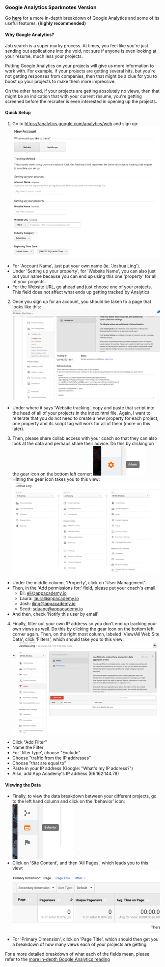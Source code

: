 ### Google Analytics Sparknotes Version

Go **[here](./google-analytics-reading.md)** for a more in-depth breakdown of Google Analytics and some of its useful features. **(highly recommended)**

#### Why Google Analytics?
Job search is a super murky process. At times, you feel like you're just sending out applications into the void, not sure if anyone is even looking at your resume, much less your projects.

Putting Google Analytics on your projects will give us more information to work with. For example, if your projects are getting several hits, but you're not getting responses from companies, then that might be a clue for you to boost up your projects to make them more impressive.

On the other hand, if your projects are getting absolutely no views, then that might be an indication that with your current resume, you're getting screened before the recruiter is even interested in opening up the projects.

#### Quick Setup
1. Go to https://analytics.google.com/analytics/web  and sign up:
![Sign up](images/ga_setup1.png)
  * For 'Account Name', just put your own name (ie. 'Joshua Ling').
  * Under 'Setting up your property', for 'Website Name', you can also just put your name because you can end up using this one 'property' for all of your projects.
  * For the Website URL, go ahead and just choose one of your projects. This field does not affect what ends up getting tracked by Analytics.

2. Once you sign up for an account, you should be taken to a page that looks like this:
![Google Analytics main](images/ga_setup2.png)
  * Under where it says 'Website tracking', copy and paste that script into the head of all of your projects in the index.html file. Again, I want to reiterate that you do not need to create a new property for each project; one property and its script tag will work for all of them (more on this later).

3. Then, please share collab access with your coach so that they can also look at the data and perhaps share their advice. Do this by clicking on the gear icon on the bottom left corner:
![admin gear icon](images/gear_icon.png)
Hitting the gear icon takes you to this view:
![settings view](images/ga_setup3.png)
  * Under the middle column, 'Property', click on 'User Management'.
  * Then, in the 'Add permissions for:' field, please put your coach's email.
    * Eli: eli@appacademy.io
    * Laura: laura@appacademy.io
    * Josh: jling@appacademy.io
    * Scott: sduane@appacademy.io
  * And then, check 'Notify this user by email'

4. Finally, filter out your own IP address so you don't end up tracking your own views as well. Do this by clicking the gear icon on the bottom left corner again. Then, on the right most column, labeled 'View/All Web Site Data', click 'Filters', which should take you to this view:
![filter IP](images/ga_setup4.png)
  * Click "Add Filter"
  * Name the Filter
  * For 'filter type', choose "Exclude"
  * Choose "traffic from the IP addresses"
  * Choose "that are equal to"
  * Paste in your IP address (Google: "What's my IP address?")
  * Also, add App Academy's IP address (66.162.144.78)

#### Viewing the Data
* Finally, to view the data breakdown between your different projects, go to the left hand column and click on the 'behavior' icon:
![behavior icon](images/behavior_icon.png)
* Click on 'Site Content', and then 'All Pages', which leads you to this view:
![viewing the data](images/ga_setup5.png)
* For 'Primary Dimension', click on 'Page Title', which should then get you a breakdown of how many views each of your projects are getting.


For a more detailed breakdown of what each of the fields mean, please refer to the [more in-depth Google Analytics reading](./google-analytics-reading.md)

